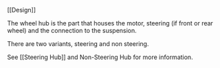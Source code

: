 [[Design]]

The wheel hub is the part that houses the motor, steering (if front or rear wheel) and the connection to the suspension.

There are two variants, steering and non steering.

See [[Steering Hub]] and Non-Steering Hub for more information.




